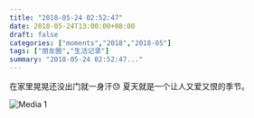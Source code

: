 ```yaml
---
title: "2018-05-24 02:52:47"
date: 2018-05-24T13:00:00+08:00
draft: false
categories: ["moments","2018","2018-05"]
tags: ["朋友圈","生活记录"]
summary: "2018-05-24 02:52:47..."
---
```


在家里晃晃还没出门就一身汗😓
夏天就是一个让人又爱又恨的季节。

![Media 1](/Moments/photos/2018-05-24/201805240252470.jpg)

